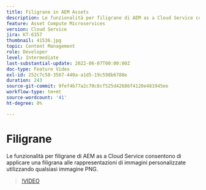 ```yaml
---
title: Filigrane in AEM Assets
description: Le funzionalità per filigrane di AEM as a Cloud Service consentono di applicare una filigrana alle rappresentazioni di immagini personalizzate utilizzando qualsiasi immagine PNG.
feature: Asset Compute Microservices
version: Cloud Service
jira: KT-6357
thumbnail: 41536.jpg
topic: Content Management
role: Developer
level: Intermediate
last-substantial-update: 2022-06-07T00:00:00Z
doc-type: Feature Video
exl-id: 252c7c58-3567-440a-a1d5-19c598b6788e
duration: 243
source-git-commit: 9fef4b77a2c70c8cf525d42686f4120e481945ee
workflow-type: tm+mt
source-wordcount: '41'
ht-degree: 0%

---
```


# Filigrane

Le funzionalità per filigrane di AEM as a Cloud Service consentono di applicare una filigrana alle rappresentazioni di immagini personalizzate utilizzando qualsiasi immagine PNG.

>[!VIDEO](https://video.tv.adobe.com/v/41536?quality=12&learn=on)
